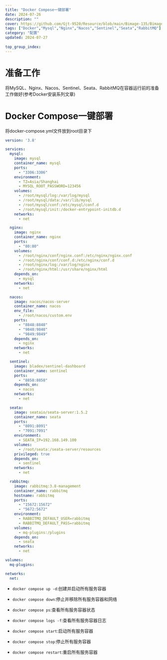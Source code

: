 ```yaml
---
title: "Docker Compose一键部署"
date: 2024-07-26
description: ""
cover: https://github.com/Gjt-9520/Resource/blob/main/Bimage-135/Bimage82.jpg?raw=true
tags: ["Docker","Mysql","Nginx","Nacos","Sentinel","Seata","RabbitMQ"]
category: "配置"
updated: 2024-07-27
  
top_group_index: 
---
```


# 准备工作

将MySQL、Nginx、Nacos、Sentinel、Seata、RabbitMQ在容器运行前的准备工作做好(参考Docker安装系列文章)

# Docker Compose一键部署

将docker-compose.yml文件放到root目录下

```yml
version: '3.8'

services:
  mysql:
    image: mysql
    container_name: mysql
    ports:
      - "3306:3306"
    environment:
      - TZ=Asia/Shanghai
      - MYSQL_ROOT_PASSWORD=123456
    volumes:
      - /root/mysql/log:/var/log/mysql
      - /root/mysql/data:/var/lib/mysql
      - /root/mysql/conf:/etc/mysql/conf.d
      - /root/mysql/init:/docker-entrypoint-initdb.d
    networks:
      - net

  nginx:
    image: nginx
    container_name: nginx
    ports:
      - "80:80"
    volumes:
      - /root/nginx/conf/nginx.conf:/etc/nginx/nginx.conf
      - /root/nginx/conf/conf.d:/etc/nginx/conf.d
      - /root/nginx/log:/var/log/nginx
      - /root/nginx/html:/usr/share/nginx/html
    depends_on:
      - mysql
    networks:
      - net

  nacos:
    image: nacos/nacos-server
    container_name: nacos
    env_file:
      - /root/nacos/custom.env
    ports:
      - "8848:8848"
      - "9848:9848"
      - "9849:9849"
    depends_on:
      - nginx
    networks:
      - net

  sentinel:
    image: bladex/sentinel-dashboard
    container_name: sentinel
    ports:
      - "8858:8858"
    depends_on:
      - nacos
    networks:
      - net

  seata:
    image: seataio/seata-server:1.5.2
    container_name: seata
    ports:
      - "8091:8091"
      - "7091:7091"
    environment:
      - SEATA_IP=192.168.149.100
    volumes:
      - /root/seata:/seata-server/resources
    privileged: true
    depends_on:
      - sentinel
    networks:
      - net

  rabbitmq:
    image: rabbitmq:3.8-management
    container_name: rabbitmq
    hostname: rabbitmq
    ports:
      - "15672:15672"
      - "5672:5672"
    environment:
      - RABBITMQ_DEFAULT_USER=rabbitmq
      - RABBITMQ_DEFAULT_PASS=rabbitmq
    volumes:
      - mq-plugins:/plugins
    depends_on:
      - seata
    networks:
      - net

volumes:
  mq-plugins:

networks:
  net:
```

- `docker compose up -d`:创建并启动所有服务容器
- `docker compose down`:停止并移除所有服务容器和网络

- `docker compose ps`:查看所有服务容器状态
- `docker compose logs -f`:查看所有服务容器日志

- `docker compose start`:启动所有服务容器
- `docker compose stop`:停止所有服务容器
- `docker compose restart`:重启所有服务容器